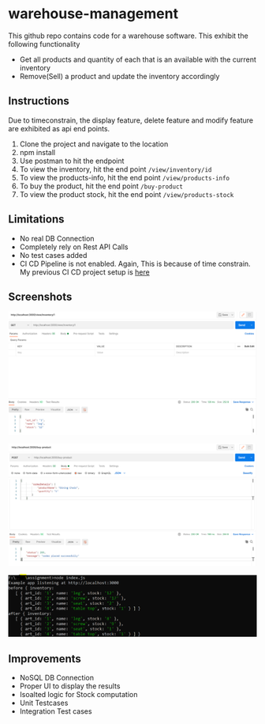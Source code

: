 # warehouse-management

This github repo contains code for a warehouse software. This exhibit the following functionality
  * Get all products and quantity of each that is an available with the current inventory
  * Remove(Sell) a product and update the inventory accordingly


## Instructions

Due to timeconstrain, the display feature, delete feature and modify feature are exhibited as api end points. 

1. Clone the project and navigate to the location
2. npm install
3. Use postman to hit the endpoint
4. To view the inventory,  hit the end point ``/view/inventory/id``
5. To view the products-info,  hit the end point ``/view/products-info``
6. To buy the product, hit the end point ``/buy-product``
7. To view the product stock, hit the end point ``/view/products-stock``



## Limitations
  * No real DB Connection
  * Completely rely on Rest API Calls
  * No test cases added
  * CI CD Pipeline is not enabled. Again, This is because of time constrain. My previous CI CD project setup is [here](https://github.com/arunprakashpj/Deploying-CICD-Pipeline-in-Azure) 
## Screenshots
![Screenshot](https://github.com/arunprakashpj/warehouse-management/blob/main/Screenshots/get-request.PNG)

![Screenshot](https://github.com/arunprakashpj/warehouse-management/blob/main/Screenshots/buy-request.PNG)

![Screenshot](https://github.com/arunprakashpj/warehouse-management/blob/main/Screenshots/results.PNG)


## Improvements
 * NoSQL DB Connection
 * Proper UI to display the results
 * Isoalted logic for Stock computation
 * Unit Testcases 
 * Integration Test cases

